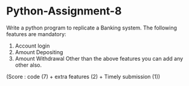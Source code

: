 # Python-Assignment-8

Write a python program to replicate a Banking system. The following features are mandatory:
1. Account login
2. Amount Depositing
3. Amount Withdrawal
Other than the above features you can add any other also.

(Score : code (7) +  extra features (2) + Timely submission (1))

